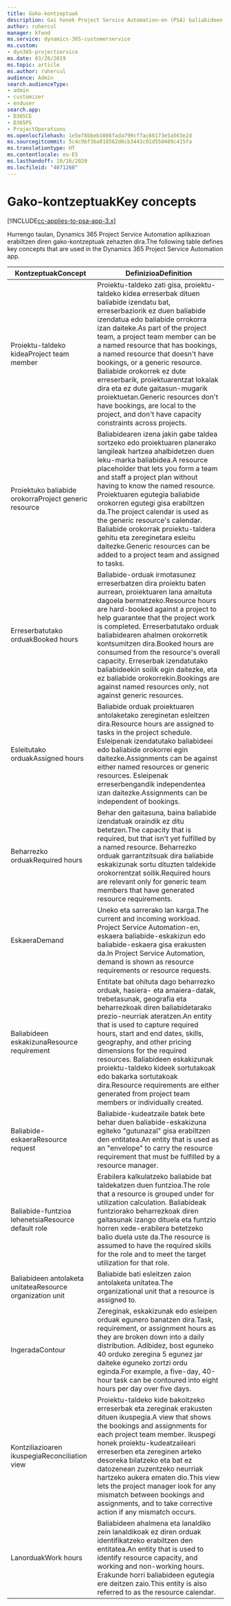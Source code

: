 ```yaml
---
title: Gako-kontzeptuak
description: Gai honek Project Service Automation-en (PSA) baliabideen kudeaketa gako-kontzeptuen inguruko informazioa eskaintzen du.
author: ruhercul
manager: kfend
ms.service: dynamics-365-customerservice
ms.custom:
- dyn365-projectservice
ms.date: 03/28/2019
ms.topic: article
ms.author: ruhercul
audience: Admin
search.audienceType:
- admin
- customizer
- enduser
search.app:
- D365CE
- D365PS
- ProjectOperations
ms.openlocfilehash: 1e5e78bbeb1086fada799cf7ac66173e5a563e2d
ms.sourcegitcommit: 5c4c9bf3ba018562d6cb3443c01d550489c415fa
ms.translationtype: HT
ms.contentlocale: eu-ES
ms.lasthandoff: 10/16/2020
ms.locfileid: "4071260"
---
```

# <a name="key-concepts"></a><span data-ttu-id="92e7f-103">Gako-kontzeptuak</span><span class="sxs-lookup"><span data-stu-id="92e7f-103">Key concepts</span></span>

[!INCLUDE[cc-applies-to-psa-app-3.x](../includes/cc-applies-to-psa-app-3x.md)]

<span data-ttu-id="92e7f-104">Hurrengo taulan, Dynamics 365 Project Service Automation aplikazioan erabiltzen diren gako-kontzeptuak zehazten dira.</span><span class="sxs-lookup"><span data-stu-id="92e7f-104">The following table defines key concepts that are used in the Dynamics 365 Project Service Automation app.</span></span>

| <span data-ttu-id="92e7f-105">Kontzeptuak</span><span class="sxs-lookup"><span data-stu-id="92e7f-105">Concept</span></span>                    | <span data-ttu-id="92e7f-106">Definizioa</span><span class="sxs-lookup"><span data-stu-id="92e7f-106">Definition</span></span> |
|----------------------------|------------|
| <span data-ttu-id="92e7f-107">Proiektu-taldeko kidea</span><span class="sxs-lookup"><span data-stu-id="92e7f-107">Project team member</span></span>        | <span data-ttu-id="92e7f-108">Proiektu-taldeko zati gisa, proiektu-taldeko kidea erreserbak dituen baliabide izendatu bat, erreserbaziorik ez duen baliabide izendatua edo baliabide orrokorra izan daiteke.</span><span class="sxs-lookup"><span data-stu-id="92e7f-108">As part of the project team, a project team member can be a named resource that has bookings, a named resource that doesn't have bookings, or a generic resource.</span></span> <span data-ttu-id="92e7f-109">Baliabide orokorrek ez dute erreserbarik, proiektuarentzat lokalak dira eta ez dute gaitasun-mugarik proiektuetan.</span><span class="sxs-lookup"><span data-stu-id="92e7f-109">Generic resources don't have bookings, are local to the project, and don't have capacity constraints across projects.</span></span> |
| <span data-ttu-id="92e7f-110">Proiektuko baliabide orokorra</span><span class="sxs-lookup"><span data-stu-id="92e7f-110">Project generic resource</span></span>   | <span data-ttu-id="92e7f-111">Baliabidearen izena jakin gabe taldea sortzeko edo proiektuaren planerako langileak hartzea ahalbidetzen duen leku-marka baliabidea.</span><span class="sxs-lookup"><span data-stu-id="92e7f-111">A resource placeholder that lets you form a team and staff a project plan without having to know the named resource.</span></span> <span data-ttu-id="92e7f-112">Proiektuaren egutegia baliabide orokorren egutegi gisa erabiltzen da.</span><span class="sxs-lookup"><span data-stu-id="92e7f-112">The project calendar is used as the generic resource's calendar.</span></span> <span data-ttu-id="92e7f-113">Baliabide orokorrak proiektu-taldera gehitu eta zereginetara esleitu daitezke.</span><span class="sxs-lookup"><span data-stu-id="92e7f-113">Generic resources can be added to a project team and assigned to tasks.</span></span> |
| <span data-ttu-id="92e7f-114">Erreserbatutako orduak</span><span class="sxs-lookup"><span data-stu-id="92e7f-114">Booked hours</span></span>               | <span data-ttu-id="92e7f-115">Baliabide-orduak irmotasunez erreserbatzen dira proiektu baten aurrean, proiektuaren lana amaituta dagoela bermatzeko.</span><span class="sxs-lookup"><span data-stu-id="92e7f-115">Resource hours are hard-booked against a project to help guarantee that the project work is completed.</span></span> <span data-ttu-id="92e7f-116">Erreserbatutako orduak baliabidearen ahalmen orokorretik kontsumitzen dira.</span><span class="sxs-lookup"><span data-stu-id="92e7f-116">Booked hours are consumed from the resource's overall capacity.</span></span> <span data-ttu-id="92e7f-117">Erreserbak izendatutako baliabideekin soilik egin daitezke, eta ez baliabide orokorrekin.</span><span class="sxs-lookup"><span data-stu-id="92e7f-117">Bookings are against named resources only, not against generic resources.</span></span> |
| <span data-ttu-id="92e7f-118">Esleitutako orduak</span><span class="sxs-lookup"><span data-stu-id="92e7f-118">Assigned hours</span></span>             | <span data-ttu-id="92e7f-119">Baliabide orduak proiektuaren antolaketako zereginetan esleitzen dira.</span><span class="sxs-lookup"><span data-stu-id="92e7f-119">Resource hours are assigned to tasks in the project schedule.</span></span> <span data-ttu-id="92e7f-120">Esleipenak izendatutako baliabideei edo baliabide orokorrei egin daitezke.</span><span class="sxs-lookup"><span data-stu-id="92e7f-120">Assignments can be against either named resources or generic resources.</span></span> <span data-ttu-id="92e7f-121">Esleipenak erreserbengandik independentea izan daitezke.</span><span class="sxs-lookup"><span data-stu-id="92e7f-121">Assignments can be independent of bookings.</span></span> |
| <span data-ttu-id="92e7f-122">Beharrezko orduak</span><span class="sxs-lookup"><span data-stu-id="92e7f-122">Required hours</span></span>             | <span data-ttu-id="92e7f-123">Behar den gaitasuna, baina baliabide izendatuak oraindik ez ditu betetzen.</span><span class="sxs-lookup"><span data-stu-id="92e7f-123">The capacity that is required, but that isn't yet fulfilled by a named resource.</span></span> <span data-ttu-id="92e7f-124">Beharrezko orduak garrantzitsuak dira baliabide eskakizunak sortu dituzten taldekide orokorrentzat soilik.</span><span class="sxs-lookup"><span data-stu-id="92e7f-124">Required hours are relevant only for generic team members that have generated resource requirements.</span></span> |
| <span data-ttu-id="92e7f-125">Eskaera</span><span class="sxs-lookup"><span data-stu-id="92e7f-125">Demand</span></span>                     | <span data-ttu-id="92e7f-126">Uneko eta sarrerako lan karga.</span><span class="sxs-lookup"><span data-stu-id="92e7f-126">The current and incoming workload.</span></span> <span data-ttu-id="92e7f-127">Project Service Automation-en, eskaera baliabide-eskakizun edo baliabide-eskaera gisa erakusten da.</span><span class="sxs-lookup"><span data-stu-id="92e7f-127">In Project Service Automation, demand is shown as resource requirements or resource requests.</span></span> |
| <span data-ttu-id="92e7f-128">Baliabideen eskakizuna</span><span class="sxs-lookup"><span data-stu-id="92e7f-128">Resource requirement</span></span>       | <span data-ttu-id="92e7f-129">Entitate bat ohituta dago beharrezko orduak, hasiera- eta amaiera-datak, trebetasunak, geografia eta beharrezkoak diren baliabidetarako prezio-neurriak ateratzen.</span><span class="sxs-lookup"><span data-stu-id="92e7f-129">An entity that is used to capture required hours, start and end dates, skills, geography, and other pricing dimensions for the required resources.</span></span> <span data-ttu-id="92e7f-130">Baliabideen eskakizunak proiektu-taldeko kideek sortutakoak edo bakarka sortutakoak dira.</span><span class="sxs-lookup"><span data-stu-id="92e7f-130">Resource requirements are either generated from project team members or individually created.</span></span> |
| <span data-ttu-id="92e7f-131">Baliabide-eskaera</span><span class="sxs-lookup"><span data-stu-id="92e7f-131">Resource request</span></span>           | <span data-ttu-id="92e7f-132">Baliabide-kudeatzaile batek bete behar duen baliabide-eskakizuna egiteko "gutunazal" gisa erabiltzen den entitatea.</span><span class="sxs-lookup"><span data-stu-id="92e7f-132">An entity that is used as an "envelope" to carry the resource requirement that must be fulfilled by a resource manager.</span></span> |
| <span data-ttu-id="92e7f-133">Baliabide-funtzioa lehenetsia</span><span class="sxs-lookup"><span data-stu-id="92e7f-133">Resource default role</span></span>      | <span data-ttu-id="92e7f-134">Erabilera kalkulatzeko baliabide bat taldekatzen duen funtzioa.</span><span class="sxs-lookup"><span data-stu-id="92e7f-134">The role that a resource is grouped under for utilization calculation.</span></span> <span data-ttu-id="92e7f-135">Baliabideak funtziorako beharrezkoak diren gaitasunak izango dituela eta funtzio horren xede-erabilera betetzeko balio duela uste da.</span><span class="sxs-lookup"><span data-stu-id="92e7f-135">The resource is assumed to have the required skills for the role and to meet the target utilization for that role.</span></span> |
| <span data-ttu-id="92e7f-136">Baliabideen antolaketa unitatea</span><span class="sxs-lookup"><span data-stu-id="92e7f-136">Resource organization unit</span></span> | <span data-ttu-id="92e7f-137">Baliabide bati esleitzen zaion antolaketa unitatea.</span><span class="sxs-lookup"><span data-stu-id="92e7f-137">The organizational unit that a resource is assigned to.</span></span> |
| <span data-ttu-id="92e7f-138">Ingerada</span><span class="sxs-lookup"><span data-stu-id="92e7f-138">Contour</span></span>                    | <span data-ttu-id="92e7f-139">Zereginak, eskakizunak edo esleipen orduak egunero banatzen dira.</span><span class="sxs-lookup"><span data-stu-id="92e7f-139">Task, requirement, or assignment hours as they are broken down into a daily distribution.</span></span> <span data-ttu-id="92e7f-140">Adibidez, bost eguneko 40 orduko zeregina 5 egunez jar daiteke eguneko zortzi ordu eginda.</span><span class="sxs-lookup"><span data-stu-id="92e7f-140">For example, a five-day, 40-hour task can be contoured into eight hours per day over five days.</span></span> |
| <span data-ttu-id="92e7f-141">Kontziliazioaren ikuspegia</span><span class="sxs-lookup"><span data-stu-id="92e7f-141">Reconciliation view</span></span>        | <span data-ttu-id="92e7f-142">Proiektu-taldeko kide bakoitzeko erreserbak eta zereginak erakusten dituen ikuspegia.</span><span class="sxs-lookup"><span data-stu-id="92e7f-142">A view that shows the bookings and assignments for each project team member.</span></span> <span data-ttu-id="92e7f-143">Ikuspegi honek proiektu-kudeatzaileari erreserben eta zereginen arteko desoreka bilatzeko eta bat ez datozenean zuzentzeko neurriak hartzeko aukera ematen dio.</span><span class="sxs-lookup"><span data-stu-id="92e7f-143">This view lets the project manager look for any mismatch between bookings and assignments, and to take corrective action if any mismatch occurs.</span></span> |
| <span data-ttu-id="92e7f-144">Lanorduak</span><span class="sxs-lookup"><span data-stu-id="92e7f-144">Work hours</span></span>                 | <span data-ttu-id="92e7f-145">Baliabideen ahalmena eta lanaldiko zein lanaldikoak ez diren orduak identifikatzeko erabiltzen den entitatea.</span><span class="sxs-lookup"><span data-stu-id="92e7f-145">An entity that is used to identify resource capacity, and working and non-working hours.</span></span> <span data-ttu-id="92e7f-146">Erakunde horri baliabideen egutegia ere deitzen zaio.</span><span class="sxs-lookup"><span data-stu-id="92e7f-146">This entity is also referred to as the resource calendar.</span></span> |
